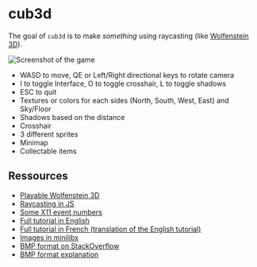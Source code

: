 # cub3d

The goal of ``cub3d`` is to make *something* using raycasting (like [Wolfenstein 3D](https://fr.wikipedia.org/wiki/Wolfenstein_3D)).

<img align="center" src="screen.bmp" alt="Screenshot of the game" />

* WASD to move, QE or Left/Right directional keys to rotate camera
* I to toggle Interface, O to toggle crosshair, L to toggle shadows
* ESC to quit
* Textures or colors for each sides (North, South, West, East) and Sky/Floor
* Shadows based on the distance
* Crosshair
* 3 different sprites
* Minimap
* Collectable items

## Ressources

* [Playable Wolfenstein 3D](http://users.atw.hu/wolf3d/)
* [Raycasting in JS](http://www.playfuljs.com/a-first-person-engine-in-265-lines/)
* [Some X11 event numbers](https://github.com/qst0/ft_libgfx)
* [Full tutorial in English](https://lodev.org/cgtutor/raycasting.html)
* [Full tutorial in French (translation of the English tutorial)](http://forums.mediabox.fr/wiki/tutoriaux/flashplatform/affichage/3d/raycasting)
* [Images in minilibx](https://github.com/keuhdall/images_example)
* [BMP format on StackOverflow](https://stackoverflow.com/questions/2654480/writing-bmp-image-in-pure-c-c-without-other-libraries)
* [BMP format explanation](https://web.archive.org/web/20080912171714/http://www.fortunecity.com/skyscraper/windows/364/bmpffrmt.html)